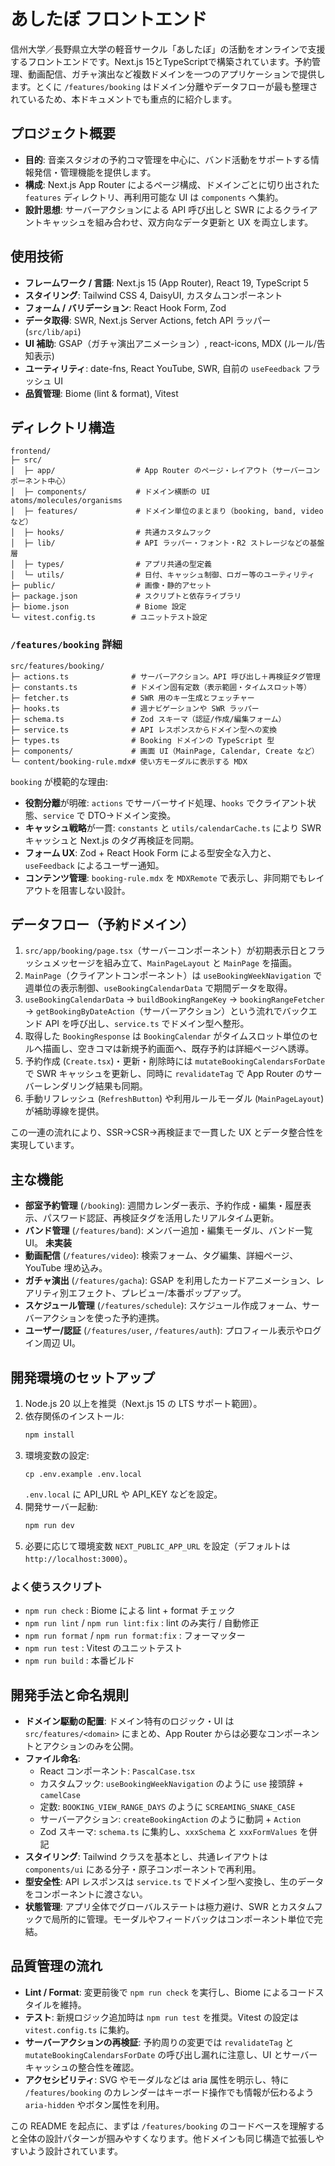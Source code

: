 # あしたぼ フロントエンド

信州大学／長野県立大学の軽音サークル「あしたぼ」の活動をオンラインで支援するフロントエンドです。Next.js 15とTypeScriptで構築されています。予約管理、動画配信、ガチャ演出など複数ドメインを一つのアプリケーションで提供します。とくに `/features/booking` はドメイン分離やデータフローが最も整理されているため、本ドキュメントでも重点的に紹介します。

## プロジェクト概要

- **目的**: 音楽スタジオの予約コマ管理を中心に、バンド活動をサポートする情報発信・管理機能を提供します。
- **構成**: Next.js App Router によるページ構成、ドメインごとに切り出された `features` ディレクトリ、再利用可能な UI は `components` へ集約。
- **設計思想**: サーバーアクションによる API 呼び出しと SWR によるクライアントキャッシュを組み合わせ、双方向なデータ更新と UX を両立します。

## 使用技術

- **フレームワーク / 言語**: Next.js 15 (App Router), React 19, TypeScript 5
- **スタイリング**: Tailwind CSS 4, DaisyUI, カスタムコンポーネント
- **フォーム / バリデーション**: React Hook Form, Zod
- **データ取得**: SWR, Next.js Server Actions, fetch API ラッパー (`src/lib/api`)
- **UI 補助**: GSAP（ガチャ演出アニメーション）, react-icons, MDX (ルール/告知表示)
- **ユーティリティ**: date-fns, React YouTube, SWR, 自前の `useFeedback` フラッシュ UI
- **品質管理**: Biome (lint & format), Vitest

## ディレクトリ構造

```text
frontend/
├─ src/
│  ├─ app/                  # App Router のページ・レイアウト（サーバーコンポーネント中心）
│  ├─ components/           # ドメイン横断の UI atoms/molecules/organisms
│  ├─ features/             # ドメイン単位のまとまり（booking, band, video など）
│  ├─ hooks/                # 共通カスタムフック
│  ├─ lib/                  # API ラッパー・フォント・R2 ストレージなどの基盤層
│  ├─ types/                # アプリ共通の型定義
│  └─ utils/                # 日付、キャッシュ制御、ロガー等のユーティリティ
├─ public/                  # 画像・静的アセット
├─ package.json             # スクリプトと依存ライブラリ
├─ biome.json               # Biome 設定
└─ vitest.config.ts        # ユニットテスト設定
```

### `/features/booking` 詳細

```text
src/features/booking/
├─ actions.ts              # サーバーアクション。API 呼び出し＋再検証タグ管理
├─ constants.ts            # ドメイン固有定数（表示範囲・タイムスロット等）
├─ fetcher.ts              # SWR 用のキー生成とフェッチャー
├─ hooks.ts                # 週ナビゲーションや SWR ラッパー
├─ schema.ts               # Zod スキーマ（認証/作成/編集フォーム）
├─ service.ts              # API レスポンスからドメイン型への変換
├─ types.ts                # Booking ドメインの TypeScript 型
├─ components/             # 画面 UI（MainPage, Calendar, Create など）
└─ content/booking-rule.mdx# 使い方モーダルに表示する MDX
```

`booking` が模範的な理由:

- **役割分離**が明確: `actions` でサーバーサイド処理、`hooks` でクライアント状態、`service` で DTO→ドメイン変換。
- **キャッシュ戦略**が一貫: `constants` と `utils/calendarCache.ts` により SWR キャッシュと Next.js のタグ再検証を同期。
- **フォーム UX**: Zod + React Hook Form による型安全な入力と、`useFeedback` によるユーザー通知。
- **コンテンツ管理**: `booking-rule.mdx` を `MDXRemote` で表示し、非同期でもレイアウトを阻害しない設計。

## データフロー（予約ドメイン）

1. `src/app/booking/page.tsx`（サーバーコンポーネント）が初期表示日とフラッシュメッセージを組み立て、`MainPageLayout` と `MainPage` を描画。
2. `MainPage`（クライアントコンポーネント）は `useBookingWeekNavigation` で週単位の表示制御、`useBookingCalendarData` で期間データを取得。
3. `useBookingCalendarData` → `buildBookingRangeKey` → `bookingRangeFetcher` → `getBookingByDateAction`（サーバーアクション）という流れでバックエンド API を呼び出し、`service.ts` でドメイン型へ整形。
4. 取得した `BookingResponse` は `BookingCalendar` がタイムスロット単位のセルへ描画し、空きコマは新規予約画面へ、既存予約は詳細ページへ誘導。
5. 予約作成 (`Create.tsx`)・更新・削除時には `mutateBookingCalendarsForDate` で SWR キャッシュを更新し、同時に `revalidateTag` で App Router のサーバーレンダリング結果も同期。
6. 手動リフレッシュ (`RefreshButton`) や利用ルールモーダル (`MainPageLayout`) が補助導線を提供。

この一連の流れにより、SSR→CSR→再検証まで一貫した UX とデータ整合性を実現しています。

## 主な機能

- **部室予約管理** (`/booking`): 週間カレンダー表示、予約作成・編集・履歴表示、パスワード認証、再検証タグを活用したリアルタイム更新。
- **バンド管理** (`/features/band`): メンバー追加・編集モーダル、バンド一覧 UI。 **未実装**
- **動画配信** (`/features/video`): 検索フォーム、タグ編集、詳細ページ、YouTube 埋め込み。
- **ガチャ演出** (`/features/gacha`): GSAP を利用したカードアニメーション、レアリティ別エフェクト、プレビュー/本番ポップアップ。
- **スケジュール管理** (`/features/schedule`): スケジュール作成フォーム、サーバーアクションを使った予約連携。
- **ユーザー/認証** (`/features/user`, `/features/auth`): プロフィール表示やログイン周辺 UI。

## 開発環境のセットアップ

1. Node.js 20 以上を推奨（Next.js 15 の LTS サポート範囲）。
2. 依存関係のインストール:
   ```bash
   npm install
   ```
3. 環境変数の設定:
   ```
   cp .env.example .env.local
   ```
   `.env.local` に API_URL や API_KEY などを設定。
4. 開発サーバー起動:
   ```bash
   npm run dev
   ```
5. 必要に応じて環境変数 `NEXT_PUBLIC_APP_URL` を設定（デフォルトは `http://localhost:3000`）。

### よく使うスクリプト

- `npm run check` : Biome による lint + format チェック
- `npm run lint` / `npm run lint:fix` : lint のみ実行 / 自動修正
- `npm run format` / `npm run format:fix` : フォーマッター
- `npm run test` : Vitest のユニットテスト
- `npm run build` : 本番ビルド

## 開発手法と命名規則

- **ドメイン駆動の配置**: ドメイン特有のロジック・UI は `src/features/<domain>` にまとめ、App Router からは必要なコンポーネントとアクションのみを公開。
- **ファイル命名**:
  - React コンポーネント: `PascalCase.tsx`
  - カスタムフック: `useBookingWeekNavigation` のように `use` 接頭辞 + `camelCase`
  - 定数: `BOOKING_VIEW_RANGE_DAYS` のように `SCREAMING_SNAKE_CASE`
  - サーバーアクション: `createBookingAction` のように動詞 + `Action`
  - Zod スキーマ: `schema.ts` に集約し、`xxxSchema` と `xxxFormValues` を併記
- **スタイリング**: Tailwind クラスを基本とし、共通レイアウトは `components/ui` にある分子・原子コンポーネントで再利用。
- **型安全性**: API レスポンスは `service.ts` でドメイン型へ変換し、生のデータをコンポーネントに渡さない。
- **状態管理**: アプリ全体でグローバルステートは極力避け、SWR とカスタムフックで局所的に管理。モーダルやフィードバックはコンポーネント単位で完結。

## 品質管理の流れ

- **Lint / Format**: 変更前後で `npm run check` を実行し、Biome によるコードスタイルを維持。
- **テスト**: 新規ロジック追加時は `npm run test` を推奨。Vitest の設定は `vitest.config.ts` に集約。
- **サーバーアクションの再検証**: 予約周りの変更では `revalidateTag` と `mutateBookingCalendarsForDate` の呼び出し漏れに注意し、UI とサーバーキャッシュの整合性を確認。
- **アクセシビリティ**: SVG やモーダルなどは aria 属性を明示し、特に `/features/booking` のカレンダーはキーボード操作でも情報が伝わるよう `aria-hidden` やボタン属性を利用。

この README を起点に、まずは `/features/booking` のコードベースを理解すると全体の設計パターンが掴みやすくなります。他ドメインも同じ構造で拡張しやすいよう設計されています。
